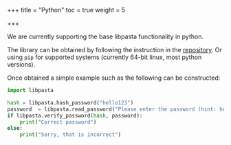 +++
title = "Python"
toc = true
weight = 5

+++

We are currently supporting the base libpasta functionality in python.

The library can be obtained by following the instruction in the
[repository](https://github.com/libpasta/libpasta-py/). Or using `pip`
for supported systems (currently 64-bit linux, most python versions).


Once obtained a simple example such as the following can be constructed:

```python
import libpasta

hash = libpasta.hash_password("hello123")
password  = libpasta.read_password("Please enter the password (hint: hello123):");
if libpasta.verify_password(hash, password):
    print("Correct password")
else:
    print("Sorry, that is incorrect")
```
